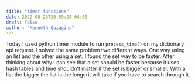 ```yaml
---
title: "timer functions"
date: 2022-08-23T20:59:24-04:00
draft: false
author: "Kenneth Quiggins"
---
```


Today I used python timer module to run `process_time()` on my dictionary api request. I solved the same problem two different ways. One way using an list and the other using a set. I found the set way to be faster. After thinking about why I can see that a set should be faster because it uses hash tables and time shouldn't matter if the set is bigger or smaller. With a list the bigger the list is the longerit will take if you have to search through it.

